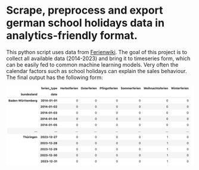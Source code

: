 # Scrape, preprocess and export german school holidays data in analytics-friendly format. 
This python script uses data from [Ferienwiki](https://www.ferienwiki.de/). The goal of this project is to collect all available data (2014-2023) and bring it to timeseries form, which can be easily fed to common machine learning models. Very often the calendar factors such as school holidays can explain the sales behaviour.
The final output has the following form:

![alt text](https://github.com/allayarovnael/ferien_project/blob/main/export_example.png "Example of csv export")

